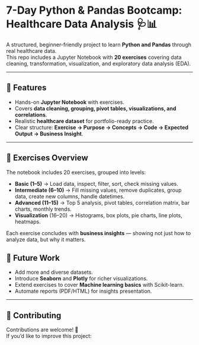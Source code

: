 # 7-Day Python & Pandas Bootcamp: Healthcare Data Analysis 🩺📊

A structured, beginner-friendly project to learn **Python and Pandas** through real healthcare data.  
This repo includes a Jupyter Notebook with **20 exercises** covering data cleaning, transformation, visualization, and exploratory data analysis (EDA).  

---

## 🚀 Features
- Hands-on **Jupyter Notebook** with exercises.  
- Covers **data cleaning, grouping, pivot tables, visualizations, and correlations**.  
- Realistic **healthcare dataset** for portfolio-ready practice.  
- Clear structure: **Exercise → Purpose → Concepts → Code → Expected Output → Business Insight**.  

---

## 📘 Exercises Overview

The notebook includes 20 exercises, grouped into levels:
- **Basic (1–5)** → Load data, inspect, filter, sort, check missing values.
- **Intermediate (6–10)** → Fill missing values, remove duplicates, group data, create new columns, handle datetimes.
- **Advanced (11–15)** → Top 5 analysis, pivot tables, correlation matrix, bar charts, monthly trends.
- **Visualization** (16–20) → Histograms, box plots, pie charts, line plots, heatmaps.

Each exercise concludes with **business insights** — showing not just how to analyze data, but why it matters.


## 🔮 Future Work
- Add more and diverse datasets.  
- Introduce **Seaborn** and **Plotly** for richer visualizations.  
- Extend exercises to cover **Machine learning basics** with Scikit-learn.  
- Automate reports (PDF/HTML) for insights presentation.  

---

## 🤝 Contributing
Contributions are welcome! 🎉  
If you’d like to improve this project:

